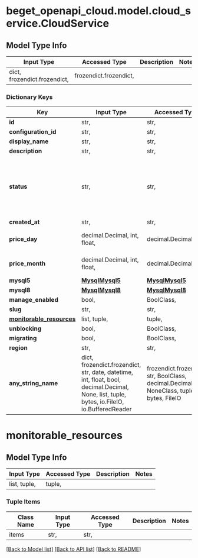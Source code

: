 # beget_openapi_cloud.model.cloud_service.CloudService

## Model Type Info
Input Type | Accessed Type | Description | Notes
------------ | ------------- | ------------- | -------------
dict, frozendict.frozendict,  | frozendict.frozendict,  |  | 

### Dictionary Keys
Key | Input Type | Accessed Type | Description | Notes
------------ | ------------- | ------------- | ------------- | -------------
**id** | str,  | str,  |  | [optional] 
**configuration_id** | str,  | str,  |  | [optional] 
**display_name** | str,  | str,  |  | [optional] 
**description** | str,  | str,  |  | [optional] 
**status** | str,  | str,  |  | [optional] must be one of ["CREATING", "RUNNING", "RESTARTING", "STOPPED", "RECONFIGURING", ] 
**created_at** | str,  | str,  |  | [optional] 
**price_day** | decimal.Decimal, int, float,  | decimal.Decimal,  |  | [optional] value must be a 64 bit float
**price_month** | decimal.Decimal, int, float,  | decimal.Decimal,  |  | [optional] value must be a 64 bit float
**mysql5** | [**MysqlMysql5**](MysqlMysql5.md) | [**MysqlMysql5**](MysqlMysql5.md) |  | [optional] 
**mysql8** | [**MysqlMysql8**](MysqlMysql8.md) | [**MysqlMysql8**](MysqlMysql8.md) |  | [optional] 
**manage_enabled** | bool,  | BoolClass,  |  | [optional] 
**slug** | str,  | str,  |  | [optional] 
**[monitorable_resources](#monitorable_resources)** | list, tuple,  | tuple,  |  | [optional] 
**unblocking** | bool,  | BoolClass,  |  | [optional] 
**migrating** | bool,  | BoolClass,  |  | [optional] 
**region** | str,  | str,  |  | [optional] 
**any_string_name** | dict, frozendict.frozendict, str, date, datetime, int, float, bool, decimal.Decimal, None, list, tuple, bytes, io.FileIO, io.BufferedReader | frozendict.frozendict, str, BoolClass, decimal.Decimal, NoneClass, tuple, bytes, FileIO | any string name can be used but the value must be the correct type | [optional]

# monitorable_resources

## Model Type Info
Input Type | Accessed Type | Description | Notes
------------ | ------------- | ------------- | -------------
list, tuple,  | tuple,  |  | 

### Tuple Items
Class Name | Input Type | Accessed Type | Description | Notes
------------- | ------------- | ------------- | ------------- | -------------
items | str,  | str,  |  | 

[[Back to Model list]](../../README.md#documentation-for-models) [[Back to API list]](../../README.md#documentation-for-api-endpoints) [[Back to README]](../../README.md)

